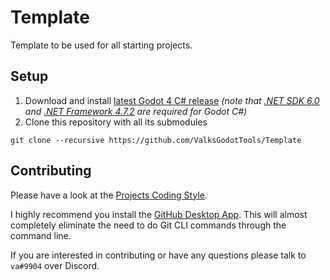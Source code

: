 # Template
Template to be used for all starting projects.

## Setup
1. Download and install [latest Godot 4 C# release](https://godotengine.org/) *(note that [.NET SDK 6.0](https://dotnet.microsoft.com/en-us/download) and [.NET Framework 4.7.2](https://www.google.com/search?q=.net+framework+4.7.2) are required for Godot C#)*
2. Clone this repository with all its submodules
```
git clone --recursive https://github.com/ValksGodotTools/Template
```

## Contributing
Please have a look at the [Projects Coding Style](https://github.com/Valks-Games/sankari/wiki/Code-Style).

I highly recommend you install the [GitHub Desktop App](https://desktop.github.com/). This will almost completely eliminate the need to do Git CLI commands through the command line.

If you are interested in contributing or have any questions please talk to `va#9904` over Discord.
